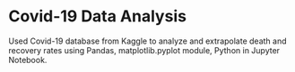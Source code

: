 
# Covid-19 Data Analysis

Used Covid-19 database from Kaggle to analyze and extrapolate death and recovery rates using Pandas, matplotlib.pyplot module, Python in Jupyter Notebook. 

